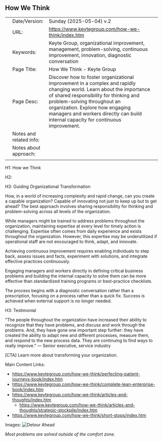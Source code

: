 ## How We Think

|     |                         |                                                                                                                                                                                                                                                                                                                        |     |
| --- | ----------------------- | ---------------------------------------------------------------------------------------------------------------------------------------------------------------------------------------------------------------------------------------------------------------------------------------------------------------------- | --- |
|     | Date/Version:           | Sunday (2025-05-04) v.2                                                                                                                                                                                                                                                                                                |     |
|     | URL:                    | https://www.keytegroup.com/how-we-think/index.htm                                                                                                                                                                                                                                                                      |     |
|     | Keywords:               | Keyte Group, organizational improvement, management, problem-solving, continuous improvement, innovation, diagnostic conversation                                                                                                                                                                                      |     |
|     | Page Title:             | How We Think - Keyte Group                                                                                                                                                                                                                                                                                             |     |
|     | Page Desc:              | Discover how to foster organizational improvement in a complex and rapidly changing world. Learn about the importance of shared responsibility for thinking and problem-solving throughout an organization. Explore how engaging managers and workers directly can build internal capacity for continuous improvement. |     |
|     | Notes and related info: |                                                                                                                                                                                                                                                                                                                        |     |
|     | Notes about approach:   |                                                                                                                                                                                                                                                                                                                        |     |
|     |                         |                                                                                                                                                                                                                                                                                                                        |     |

H1: How we Think

H2:

H3: Guiding Organizational Transformation

How, in a world of increasing complexity and rapid change, can you create a capable organization? Capable of innovating not just to keep up but to get ahead? The best approach involves sharing responsibility for thinking and problem-solving across all levels of the organization.

While managers might be trained to address problems throughout the organization, maintaining expertise at every level for timely action is challenging. Expertise often comes from daily experience and exists throughout the organization. However, this expertise may be underutilized if operational staff are not encouraged to think, adapt, and innovate.

Achieving continuous improvement requires enabling individuals to step back, assess issues and facts, experiment with solutions, and integrate effective practices continuously.

Engaging managers and workers directly in defining critical business problems and building the internal capacity to solve them can be more effective than standardized training programs or best-practice checklists.

The process begins with a diagnostic conversation rather than a prescription, focusing on a process rather than a quick fix. Success is achieved when external support is no longer needed.

H3: Testimonial

"The people throughout the organization have increased their ability to recognize that they have problems, and discuss and work through the problems. And, they have gone one important step further: they have created the ability to adapt new and different processes, measure them, and respond to the new process data. They are continuing to find ways to really improve."
— Senior executive, service industry

[CTA] Learn more about transforming your organization.

Main Content Links:

- https://www.keytegroup.com/how-we-think/perfecting-patient-journeys-book/index.htm
- https://www.keytegroup.com/how-we-think/complete-lean-enterprise-book/index.htm
- https://www.keytegroup.com/how-we-think/articles-and-thoughts/index.htm
	- https://www.keytegroup.com/how-we-think/articles-and-thoughts/strategic-stockpile/index.htm
- https://www.keytegroup.com/how-we-think/short-stops/index.htm

Images:
![Detour Ahead](https://www.keytegroup.com/files/9713/6664/6303/high-dive.jpg)

_Most problems are solved outside of the comfort zone._
